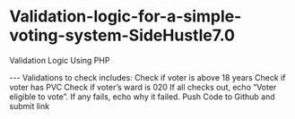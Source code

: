 # Validation-logic-for-a-simple-voting-system-SideHustle7.0
Validation Logic Using PHP
 
 --- Validations to check includes: Check if voter is above 18 years Check if voter has PVC Check if voter’s ward is 020 If all checks out, echo “Voter eligible to vote”. If any fails, echo why it failed. Push Code to Github and submit link
